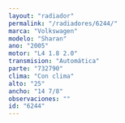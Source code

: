 ```yaml
---
layout: "radiador"
permalink: "/radiadores/6244/"
marca: "Volkswagen"
modelo: "Sharan"
ano: "2005"
motor: "L4 1.8 2.0"
transmision: "Automática"
parte: "732790"
clima: "Con clima"
alto: "25"
ancho: "14 7/8"
observaciones: ""
id: "6244"
---
```


